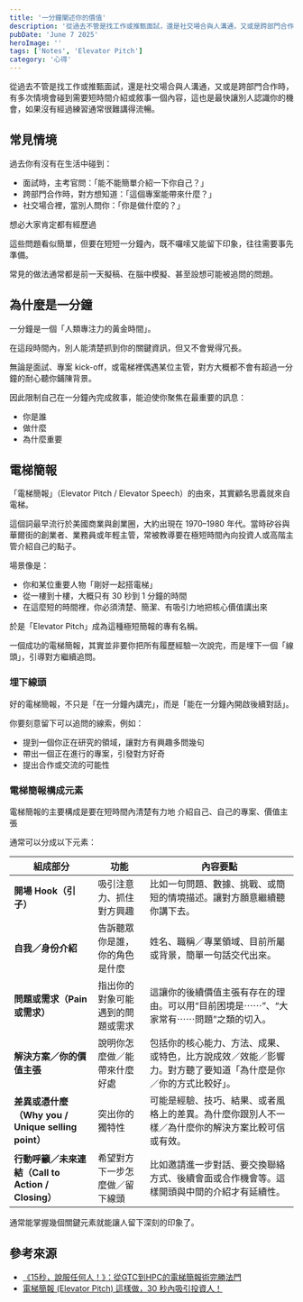 ```yaml
---
title: '一分鐘闡述你的價值'
description: '從過去不管是找工作或推甄面試，還是社交場合與人溝通，又或是跨部門合作時，有多次情境會碰到需要短時間介紹或敘事一個內容，這也是最快讓別人認識你的機會，如果沒有經過練習通常很難講得流暢。'
pubDate: 'June 7 2025'
heroImage: ''
tags: ['Notes', 'Elevator Pitch']
category: '心得'
---
```


從過去不管是找工作或推甄面試，還是社交場合與人溝通，又或是跨部門合作時，有多次情境會碰到需要短時間介紹或敘事一個內容，這也是最快讓別人認識你的機會，如果沒有經過練習通常很難講得流暢。

## 常見情境

過去你有沒有在生活中碰到：

* 面試時，主考官問：「能不能簡單介紹一下你自己？」
* 跨部門合作時，對方想知道：「這個專案能帶來什麼？」
* 社交場合裡，當別人問你：「你是做什麼的？」

想必大家肯定都有經歷過

這些問題看似簡單，但要在短短一分鐘內，既不囉嗦又能留下印象，往往需要事先準備。  

常見的做法通常都是前一天擬稿、在腦中模擬、甚至設想可能被追問的問題。

## 為什麼是一分鐘

一分鐘是一個「人類專注力的黃金時間」。

在這段時間內，別人能清楚抓到你的關鍵資訊，但又不會覺得冗長。

無論是面試、專案 kick-off，或電梯裡偶遇某位主管，對方大概都不會有超過一分鐘的耐心聽你鋪陳背景。

因此限制自己在一分鐘內完成敘事，能迫使你聚焦在最重要的訊息：

* 你是誰
* 做什麼
* 為什麼重要

## 電梯簡報

「電梯簡報」（Elevator Pitch / Elevator Speech）的由來，其實顧名思義就來自電梯。

這個詞最早流行於美國商業與創業圈，大約出現在 1970–1980 年代。當時矽谷與華爾街的創業者、業務員或年輕主管，常被教導要在極短時間內向投資人或高階主管介紹自己的點子。

場景像是：

* 你和某位重要人物「剛好一起搭電梯」
* 從一樓到十樓，大概只有 30 秒到 1 分鐘的時間
* 在這麼短的時間裡，你必須清楚、簡潔、有吸引力地把核心價值講出來

於是「Elevator Pitch」成為這種極短簡報的專有名稱。

一個成功的電梯簡報，其實並非要你把所有履歷經驗一次說完，而是埋下一個「線頭」，引導對方繼續追問。

### 埋下線頭

好的電梯簡報，不只是「在一分鐘內講完」，而是「能在一分鐘內開啟後續對話」。  

你要刻意留下可以追問的線索，例如：  

* 提到一個你正在研究的領域，讓對方有興趣多問幾句  
* 帶出一個正在進行的專案，引發對方好奇  
* 提出合作或交流的可能性  

### 電梯簡報構成元素

電梯簡報的主要構成是要在短時間內清楚有力地 介紹自己、自己的專案、價值主張

通常可以分成以下元素：

| 組成部分                                       | 功能               | 內容要點                                                                        |
| ------------------------------------------ | ---------------- | --------------------------------------------------------------------------- |
| **開場 Hook（引子）**                            | 吸引注意力、抓住對方興趣     | 比如一句問題、數據、挑戰、或簡短的情境描述。讓對方願意繼續聽你講下去。 |
| **自我／身份介紹**                                | 告訴聽眾你是誰，你的角色是什麼  | 姓名、職稱／專業領域、目前所屬或背景，簡單一句話交代出來。                                               |
| **問題或需求（Pain 或需求）**                        | 指出你的對象可能遇到的問題或需求 | 這讓你的後續價值主張有存在的理由。可以用“目前困境是⋯⋯”、“大家常有⋯⋯問題”之類的切入。                              |
| **解決方案／你的價值主張**                            | 說明你怎麼做／能帶來什麼好處   | 包括你的核心能力、方法、成果、或特色，比方說成效／效能／影響力。對方聽了要知道「為什麼是你／你的方式比較好」。                     |
| **差異或憑什麼（Why you / Unique selling point）** | 突出你的獨特性          | 可能是經驗、技巧、結果、或者風格上的差異。為什麼你跟別人不一樣／為什麼你的解決方案比較可信或有效。                           |
| **行動呼籲／未來連結（Call to Action / Closing）**    | 希望對方下一步怎麼做／留下線頭  | 比如邀請進一步對話、要交換聯絡方式、後續會面或合作機會等。這樣開頭與中間的介紹才有延續性。                               |

[1]: https://negotowin.blogspot.com/2016/06/15gtchpc.html?utm_source=chatgpt.com "《15秒，說服任何人！》：從GTC到HPC的電梯簡報術完勝法門"

通常能掌握幾個關鍵元素就能讓人留下深刻的印象了。

## 參考來源

* [《15秒，說服任何人！》：從GTC到HPC的電梯簡報術完勝法門](https://negotowin.blogspot.com/2016/06/15gtchpc.html)
* [電梯簡報 (Elevator Pitch) 這樣做，30 秒內吸引投資人！](https://slidesmind.com/elevator-pitch-tips/)
